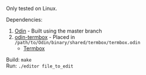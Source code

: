 Only tested on Linux.

Dependencies:
1. [Odin](https://github.com/odin-lang/Odin) - Built using the master branch
2. [odin-termbox](https://github.com/thebirk/odin-termbox) - Placed in `/path/to/Odin/binary/shared/termbox/termbox.odin`
    * [Termbox](https://github.com/nsf/termbox)

Build: `make`  
Run: `./editor file_to_edit`
